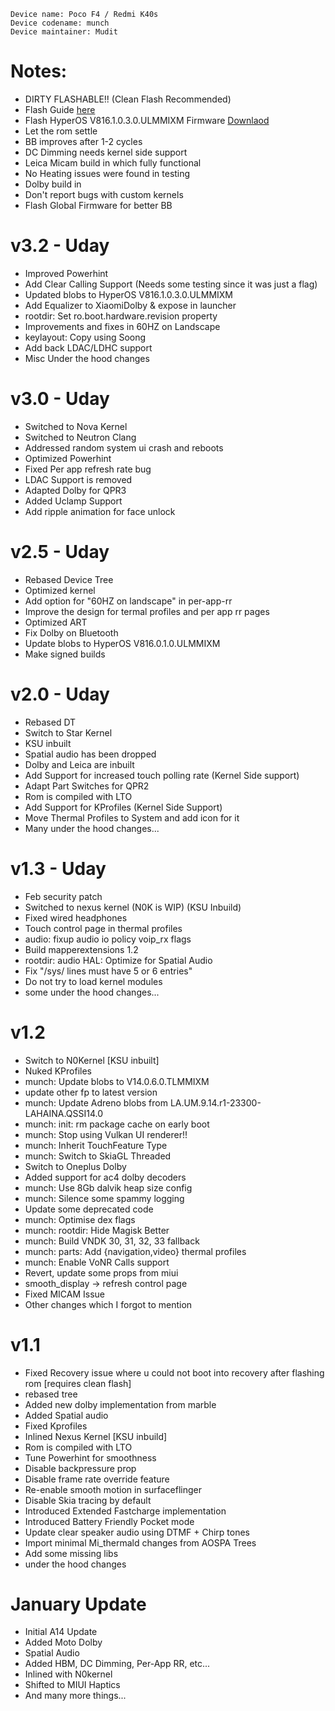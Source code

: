  ```
Device name: Poco F4 / Redmi K40s
Device codename: munch
Device maintainer: Mudit
```

# Notes:
- DIRTY FLASHABLE!! (Clean Flash Recommended)
- Flash Guide [here](https://github.com/Project-PixelStar/official_devices/blob/14/instructions/munch.md)
- Flash HyperOS V816.1.0.3.0.ULMMIXM Firmware [Downlaod](https://xmfirmwareupdater.com/firmware/munch/stable/OS1.0.3.0.ULMMIXM/)
- Let the rom settle
- BB improves after 1-2 cycles
- DC Dimming needs kernel side support
- Leica Micam build in which fully functional
- No Heating issues were found in testing
- Dolby build in
- Don't report bugs with custom kernels
- Flash Global Firmware for better BB

# v3.2 - Uday
- Improved Powerhint
- Add Clear Calling Support (Needs some testing since it was just a flag)
- Updated blobs to HyperOS V816.1.0.3.0.ULMMIXM
- Add Equalizer to XiaomiDolby & expose in launcher
- rootdir: Set ro.boot.hardware.revision property
- Improvements and fixes in 60HZ on Landscape
- keylayout: Copy using Soong
- Add back LDAC/LDHC support
- Misc Under the hood changes

# v3.0 - Uday
- Switched to Nova Kernel 
- Switched to Neutron Clang
- Addressed random system ui crash and reboots
- Optimized Powerhint
- Fixed Per app refresh rate bug
- LDAC Support is removed
- Adapted Dolby for QPR3
- Added Uclamp Support
- Add ripple animation for face unlock

# v2.5 - Uday
- Rebased Device Tree 
- Optimized kernel
- Add option for "60HZ on landscape" in per-app-rr
- Improve the design for termal profiles and per app rr pages
- Optimized ART 
- Fix Dolby on Bluetooth
- Update blobs to HyperOS V816.0.1.0.ULMMIXM
- Make signed builds

# v2.0 - Uday
- Rebased DT
- Switch to Star Kernel
- KSU inbuilt
- Spatial audio has been dropped
- Dolby and Leica are inbuilt
- Add Support for increased touch polling rate (Kernel Side support)
- Adapt Part Switches for QPR2
- Rom is compiled with LTO 
- Add Support for KProfiles (Kernel Side Support) 
- Move Thermal Profiles to System and add icon for it
- Many under the hood changes...

# v1.3 - Uday
- Feb security patch
- Switched to nexus kernel (N0K is WIP) (KSU Inbuild)
- Fixed wired headphones
- Touch control page in thermal profiles
- audio: fixup audio io policy voip_rx flags
- Build mapperextensions 1.2
- rootdir: audio HAL: Optimize for Spatial Audio
- Fix "/sys/ lines must have 5 or 6 entries"
- Do not try to load kernel modules
- some under the hood changes... 

# v1.2
- Switch to N0Kernel [KSU inbuilt]
- Nuked KProfiles
- munch: Update blobs to V14.0.6.0.TLMMIXM 
- update other fp to latest version
- munch: Update Adreno blobs from LA.UM.9.14.r1-23300-LAHAINA.QSSI14.0
- munch: init: rm package cache on early boot
- munch: Stop using Vulkan UI renderer!! 
- munch: Inherit TouchFeature Type
- munch: Switch to SkiaGL Threaded
- Switch to Oneplus Dolby
- Added support for ac4 dolby decoders
- munch: Use 8Gb dalvik heap size config
- munch: Silence some spammy logging
- Update some deprecated code
- munch: Optimise dex flags
- munch: rootdir: Hide Magisk Better
- munch: Build VNDK 30, 31, 32, 33 fallback
- munch: parts: Add {navigation,video} thermal profiles
- munch: Enable VoNR Calls support
- Revert, update some props from miui
- smooth_display -> refresh control page
- Fixed MICAM Issue
- Other changes which I forgot to mention

# v1.1 
- Fixed Recovery issue where u could not boot into recovery after flashing rom [requires clean flash]
- rebased tree
- Added new dolby implementation from marble
- Added Spatial audio 
- Fixed Kprofiles
- Inlined Nexus Kernel  [KSU inbuild]
- Rom is compiled with LTO 
- Tune Powerhint for smoothness
- Disable backpressure prop
- Disable frame rate override feature
- Re-enable smooth motion in surfaceflinger
- Disable Skia tracing by default
- Introduced Extended Fastcharge implementation
- Introduced Battery Friendly Pocket mode
- Update clear speaker audio using DTMF + Chirp tones
- Import minimal Mi_thermald changes from AOSPA Trees
- Add some missing libs 
- under the hood changes

# January Update
- Initial A14 Update
- Added Moto Dolby
- Spatial Audio
- Added HBM, DC Dimming, Per-App RR, etc...
- Inlined with N0kernel
- Shifted to MIUI Haptics
- And many more things...


